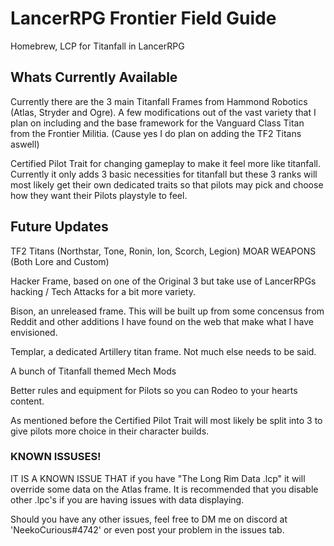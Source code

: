 # LancerRPG Frontier Field Guide
Homebrew, LCP for Titanfall in LancerRPG

## Whats Currently Available

Currently there are the 3 main Titanfall Frames from Hammond Robotics (Atlas, Stryder and Ogre).
A few modifications out of the vast variety that I plan on including
and the base framework for the Vanguard Class Titan from the Frontier Militia. (Cause yes I do plan on adding the TF2 Titans aswell)

Certified Pilot Trait for changing gameplay to make it feel more like titanfall. Currently it only adds 3 basic necessities for titanfall but these 3 ranks will most likely get their own dedicated traits so that pilots may pick and choose how they want their Pilots playstyle to feel.

## Future Updates

TF2 Titans (Northstar, Tone, Ronin, Ion, Scorch, Legion)
MOAR WEAPONS (Both Lore and Custom)

Hacker Frame, based on one of the Original 3 but take use of LancerRPGs hacking / Tech Attacks for a bit more variety.

Bison, an unreleased frame. This will be built up from some concensus from Reddit and other additions I have found on the web that make what I have envisioned.

Templar, a dedicated Artillery titan frame. Not much else needs to be said.

A bunch of Titanfall themed Mech Mods

Better rules and equipment for Pilots so you can Rodeo to your hearts content.

As mentioned before the Certified Pilot Trait will most likely be split into 3 to give pilots more choice in their character builds.

### KNOWN ISSUSES!

IT IS A KNOWN ISSUE THAT if you have "The Long Rim Data .lcp" it will override some data on the Atlas frame. It is recommended that you disable other .lpc's if you are having issues with data displaying.

Should you have any other issues, feel free to DM me on discord at 'NeekoCurious#4742' or even post your problem in the issues tab.
